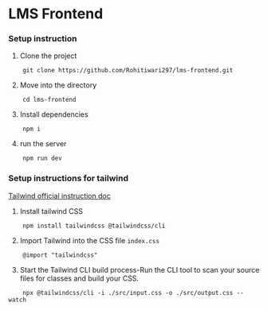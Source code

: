 # LMS Frontend 

### Setup instruction

1. Clone the project
```
    git clone https://github.com/Rohitiwari297/lms-frontend.git
```
2. Move into the directory
```
    cd lms-frontend
```
3. Install dependencies
```
    npm i
```
4. run the server
```
    npm run dev
```



### Setup instructions for tailwind

[ Tailwind official instruction doc](https://tailwindcss.com/docs/installation/tailwind-cli)

1. Install tailwind CSS
```
    npm install tailwindcss @tailwindcss/cli
```
2. Import  Tailwind into the CSS file `index.css`
```
    @import "tailwindcss"
```
3. Start the Tailwind CLI build process-Run the CLI tool to scan your source files for classes and build your CSS.
```
    npx @tailwindcss/cli -i ./src/input.css -o ./src/output.css --watch
```